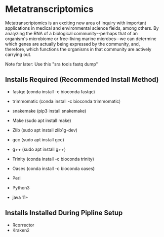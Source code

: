 # Metatranscriptomics

Metatranscriptomics is an exciting new area of inquiry with important applications in medical and environmental science fields, among others. By analyzing the RNA of a biological community--perhaps that of an organism's microbiome or free-living marine microbes--we can determine which genes are actually being expressed by the community, and, therefore, which functions the organisms in that community are actively carrying out.

Note for later: Use this "sra tools fastq dump"

## Installs Required (Recommended Install Method)

- fastqc (conda install -c bioconda fastqc)
- trimmomatic (conda install -c bioconda trimmomatic)
- snakemake (pip3 install snakemake)
- Make (sudo apt install make)
- Zlib (sudo apt install zlib1g-dev)
- gcc (sudo apt install gcc)
- g++ (sudo apt install g++)
- Trinity (conda install -c bioconda trinity)
- Oases (conda install -c bioconda oases)

- Perl
- Python3
- java 11+

## Installs Installed During Pipline Setup

- Rcorrector
- Kraken2


